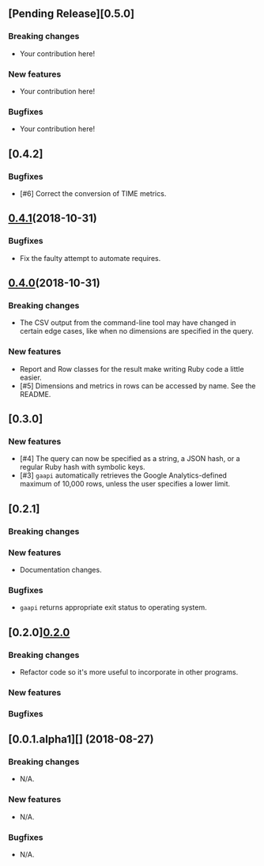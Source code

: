 ## [Pending Release][0.5.0]

### Breaking changes

* Your contribution here!

### New features

* Your contribution here!

### Bugfixes

* Your contribution here!

## [0.4.2][](2018-11-06)

### Bugfixes

* [#6] Correct the conversion of TIME metrics.

## [0.4.1][](2018-10-31)

### Bugfixes

* Fix the faulty attempt to automate requires.

## [0.4.0][](2018-10-31)

### Breaking changes

* The CSV output from the command-line tool may have changed in certain edge cases, like when no dimensions are specified in the query.

### New features

* Report and Row classes for the result make writing Ruby code a little easier.
* [#5] Dimensions and metrics in rows can be accessed by name. See the README.

## [0.3.0][](2018-10-23)

### New features

* [#4] The query can now be specified as a string, a JSON hash, or a regular Ruby hash with symbolic keys.
* [#3] `gaapi` automatically retrieves the Google Analytics-defined maximum of 10,000 rows, unless the user specifies a lower limit.

## [0.2.1][](2018-09-07)

### Breaking changes

### New features

* Documentation changes.

### Bugfixes

* `gaapi` returns appropriate exit status to operating system.

## [0.2.0][0.2.0](2018-09-06)

### Breaking changes

* Refactor code so it's more useful to incorporate in other programs.

### New features

### Bugfixes

## [0.0.1.alpha1][] (2018-08-27)

### Breaking changes

* N/A.

### New features

* N/A.

### Bugfixes

* N/A.

[Pending Release]: https://github.com/weenhanceit/gaapi/compare/v0.4.1...HEAD
[0.4.1]: https://github.com/weenhanceit/gaapi/compare/v0.4.0...v0.4.1
[0.4.0]: https://github.com/weenhanceit/gaapi/compare/v0.3.0...v0.4.0

